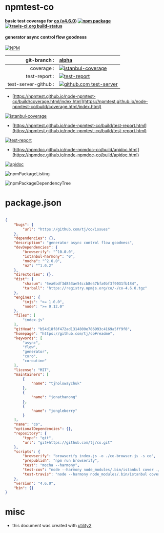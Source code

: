 # npmtest-co

#### basic test coverage for  [co (v4.6.0)](https://github.com/tj/co#readme)  [![npm package](https://img.shields.io/npm/v/npmtest-co.svg?style=flat-square)](https://www.npmjs.org/package/npmtest-co) [![travis-ci.org build-status](https://api.travis-ci.org/npmtest/node-npmtest-co.svg)](https://travis-ci.org/npmtest/node-npmtest-co)

#### generator async control flow goodness

[![NPM](https://nodei.co/npm/co.png?downloads=true&downloadRank=true&stars=true)](https://www.npmjs.com/package/co)

| git-branch : | [alpha](https://github.com/npmtest/node-npmtest-co/tree/alpha)|
|--:|:--|
| coverage : | [![istanbul-coverage](https://npmtest.github.io/node-npmtest-co/build/coverage.badge.svg)](https://npmtest.github.io/node-npmtest-co/build/coverage.html/index.html)|
| test-report : | [![test-report](https://npmtest.github.io/node-npmtest-co/build/test-report.badge.svg)](https://npmtest.github.io/node-npmtest-co/build/test-report.html)|
| test-server-github : | [![github.com test-server](https://npmtest.github.io/node-npmtest-co/GitHub-Mark-32px.png)](https://npmtest.github.io/node-npmtest-co/build/app/index.html) | | build-artifacts : | [![build-artifacts](https://npmtest.github.io/node-npmtest-co/glyphicons_144_folder_open.png)](https://github.com/npmtest/node-npmtest-co/tree/gh-pages/build)|

- [https://npmtest.github.io/node-npmtest-co/build/coverage.html/index.html](https://npmtest.github.io/node-npmtest-co/build/coverage.html/index.html)

[![istanbul-coverage](https://npmtest.github.io/node-npmtest-co/build/screenCapture.buildCi.browser.%252Ftmp%252Fbuild%252Fcoverage.lib.html.png)](https://npmtest.github.io/node-npmtest-co/build/coverage.html/index.html)

- [https://npmtest.github.io/node-npmtest-co/build/test-report.html](https://npmtest.github.io/node-npmtest-co/build/test-report.html)

[![test-report](https://npmtest.github.io/node-npmtest-co/build/screenCapture.buildCi.browser.%252Ftmp%252Fbuild%252Ftest-report.html.png)](https://npmtest.github.io/node-npmtest-co/build/test-report.html)

- [https://npmdoc.github.io/node-npmdoc-co/build/apidoc.html](https://npmdoc.github.io/node-npmdoc-co/build/apidoc.html)

[![apidoc](https://npmdoc.github.io/node-npmdoc-co/build/screenCapture.buildCi.browser.%252Ftmp%252Fbuild%252Fapidoc.html.png)](https://npmdoc.github.io/node-npmdoc-co/build/apidoc.html)

![npmPackageListing](https://npmtest.github.io/node-npmtest-co/build/screenCapture.npmPackageListing.svg)

![npmPackageDependencyTree](https://npmtest.github.io/node-npmtest-co/build/screenCapture.npmPackageDependencyTree.svg)



# package.json

```json

{
    "bugs": {
        "url": "https://github.com/tj/co/issues"
    },
    "dependencies": {},
    "description": "generator async control flow goodness",
    "devDependencies": {
        "browserify": "^10.0.0",
        "istanbul-harmony": "0",
        "mocha": "^2.0.0",
        "mz": "^1.0.2"
    },
    "directories": {},
    "dist": {
        "shasum": "6ea6bdf3d853ae54ccb8e47bfa0bf3f9031fb184",
        "tarball": "https://registry.npmjs.org/co/-/co-4.6.0.tgz"
    },
    "engines": {
        "iojs": ">= 1.0.0",
        "node": ">= 0.12.0"
    },
    "files": [
        "index.js"
    ],
    "gitHead": "b54d18f8f472ad1314800e786993c4169a5ff9f8",
    "homepage": "https://github.com/tj/co#readme",
    "keywords": [
        "async",
        "flow",
        "generator",
        "coro",
        "coroutine"
    ],
    "license": "MIT",
    "maintainers": [
        {
            "name": "tjholowaychuk"
        },
        {
            "name": "jonathanong"
        },
        {
            "name": "jongleberry"
        }
    ],
    "name": "co",
    "optionalDependencies": {},
    "repository": {
        "type": "git",
        "url": "git+https://github.com/tj/co.git"
    },
    "scripts": {
        "browserify": "browserify index.js -o ./co-browser.js -s co",
        "prepublish": "npm run browserify",
        "test": "mocha --harmony",
        "test-cov": "node --harmony node_modules/.bin/istanbul cover ./node_modules/.bin/_mocha -- --reporter dot",
        "test-travis": "node --harmony node_modules/.bin/istanbul cover ./node_modules/.bin/_mocha --report lcovonly -- --reporter dot"
    },
    "version": "4.6.0",
    "bin": {}
}
```



# misc
- this document was created with [utility2](https://github.com/kaizhu256/node-utility2)
